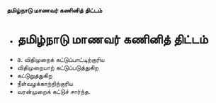 **தமிழ்நாடு மாணவர் கணினித் திட்டம்**
- # தமிழ்நாடு மாணவர் கணினித் திட்டம்
- a. விதிமுறைக் கட்டுப்பாட்டிற்குரிய
- விதிமுறையாற் கட்டுப்படுத்துகிற
- கட்டுறுத்துகிற
- நீள்வழக்காற்றிற்குரிய
- வரன்முறைக் கட்டுச் சார்ந்த.

